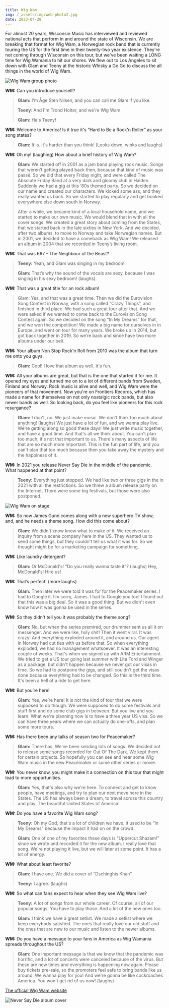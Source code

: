 ```yaml
---
title: Wig Wam
img: /_assets/img/web-photo2.jpg
date: 2023-04-28
---
```

For almost 20 years, Wisconsin Music has interviewed and reviewed national acts that perform in and around the state of Wisconsin. We are breaking that format for Wig Wam, a Norwegian rock band that is currently touring the US for the first time in their twenty-two year existence. They're not coming through Wisconsin on this tour, but we've been waiting a LONG time for Wig Wamania to hit our shores. We flew out to Los Angeles to sit down with Glam and Teeny at the historic Whisky a Go Go to discuss the all things in the world of Wig Wam.

![Wig Wam group photo](/_assets/img/dsc_4512_edited-1.jpg)

**WM:** Can you introduce yourself?

> **Glam:**  I'm Åge Sten Nilsen, and you can call me Glam if you like.
>
> **Teeny**:  And I'm Trond Holter, and we're Wig Wam.
>
> **Glam:**  He's Teeny!

**WM:**  Welcome to America!  Is it true it's “Hard to Be a Rock'n Roller” as your song states?

> **Glam:**  It is. It's harder than you think! (Looks down, winks and laughs)

**WM:** Oh my!  (laughing)  How about a brief history of Wig Wam?

> **Glam:**  We started off in 2001 as a jam band playing rock music. Songs that weren’t getting played back then, because that kind of music was passé. So we did that every Friday night, and were called The Absolute Friday Band at a very dark and gloomy club in Halden. Suddenly we had a gig at this ‘80s themed party. So we decided on our name and created our characters. We kicked some ass, and they really wanted us back. So we started to play regularly and get booked everywhere else down south in Norway.
>
> After a while, we became kind of a local household name, and we started to make our own music. We would blend that in with all the cover songs. We created a great story about coming from the States, that we started back in the late sixties in New York. And we decided, after two albums, to move to Norway and take Norwegian names. But in 2001, we decided to have a comeback as Wig Wam!  We released an album in 2004 that we recorded in Teeny’s living room.

**WM:** That was 667 - The Neighbour of the Beast?

> **Teeny:**  Yeah, and Glam was singing in my bedroom.
>
> **Glam:**  That’s why the sound of the vocals are sexy, because I was singing in his sexy bedroom!  (laughs).

**WM:**  That was a great title for an rock album!

> Glam:  Yes, and that was a great time. Then we did the Eurovision Song Contest in Norway, with a song called “Crazy Things”, and finished in third place. We had such a great tour after that. And we were asked if we wanted to come back to the Eurovision Song Contest again. So we decided on the song “In My Dreams” for that, and we won the competition!  We made a big name for ourselves in in Europe, and went on tour for many years. We broke up in 2014, but got back together in 2019. So we’re back and since have two more albums under our belt.

**WM:**  Your album Non Stop Rock'n Roll from 2010 was the album that turn me onto you guys.

> **Glam:**  Cool!  I love that album as well, it's fun.

**WM:**  All your albums are great, but that is the one that started it for me. It opened my eyes and turned me on to a lot of different bands from Sweden, Finland and Norway. Rock music is alive and well, and Wig Wam were the pioneers of that movement. Now you're on Frontiers Records, which has made a name for themselves on not only nostalgic rock bands, but also newer bands as well. So looking back, do you feel like pioneers for this rock resurgance?

> **Glam:**  I don't, no. We just make music. We don't think too much about anything! (laughs)  We just have a lot of fun, and we wanna play live. We're getting along so good these days!  We just write music together, and have a good time. And that's all we think about. You can't plan too much, it's not that important to us. There's many aspects of life that are so much more important. This is the fun part of life, and you can't plan that too much because then you take away the mystery and the happiness of it.

**WM:**  In 2021 you release Never Say Die in the middle of the pandemic. What happened at that point?  

> **Teeny:**  Everything just stopped. We had like two or three gigs in the in 2021 with all the restrictions. So we threw a album release party on the Internet. There were some big festivals, but those were also postponed.

![Wig Wam on stage](/_assets/img/wig-wam-live1.jpg)

**WM:**  So now James Gunn comes along with a new superhero TV show, and, and he needs a theme song. How did this come about?

> **Glam:**  We didn't know know what to make of it. We received an inquiry from a scene company here in the US. They wanted us to send some things, but they couldn't tell us what it was for. So we thought might be for a marketing campaign for something.

**WM:**  Like laundry detergent?

> **Glam:**  Or McDonald's!  “Do you really wanna taste it”?  (laughs)  Hey, McDonald's!  Hire us!

**WM:**  That’s perfect!  (more laughs)

> **Glam:**  Then later we were told it was for for the Peacemaker series. I had to Google it. I’m sorry, James. I had to Google you too!  I found out that this was a big deal. So it was a good thing. But we didn't even know how it was gonna be used in the series.

**WM:**  So they didn't tell you it was probably the theme song?

> **Glam:**  No, but when the series premired, our drummer sent us all it on messenger. And we were like, holy shit!  Then it went viral. It was crazy!  And everything exploded around it, and around us. Our agent in Norway had cut ties with us before that. So when everything exploded, we had no management whatsoever. It was an interesting couple of weeks. That's when we signed up with ARM Entertainment. We tried to get a US tour going last summer with Lita Ford and Winger as a package, but didn't happen because we never got our visas in time. So we had to postpone the gigs, and still couldn't get the visas done because everything had to be changed. So this is the third time. It's been a hell of a ride to get here. 

**WM:**  But you’re here!

> **Glam:**  Yes, we’re here!  It is not the kind of tour that we were supposed to do though. We were supposed to do some festivals and stuff first and do some club gigs in between. But you live and you learn. What we're planning now is to have a three year US visa. So we can have three years where we can actually do one-offs, and plan some more tours.

**WM:**  Has there been any talks of season two for Peacemaker?

> **Glam:**  There has. We've been sending lots of songs. We decided not to release some songs recorded for Out Of The Dark. We kept them for certain projects. So hopefully you can see and hear some Wig Wam music in the new Peacemaker  or some other series or movie.

**WM:**  You never know, you might make it a connection on this tour that might lead to more opportunities. 

> **Glam:**  Yes, that's also why we're here. To connect and get to know people, have meetings, and try to plan our next move here in the States. The US has always been a dream, to travel across this country and play. The beautiful United States of America!

**WM:**  Do you have a favorite Wig Wam song?

> **Teeny:**  Oh my God, that's a lot of children we have. It used to be “In My Dreams” because the impact it had on on the crowd. 
>
> **Glam:**  One of one of my favorites these days is “Uppercut Shazam!” since we wrote and recorded it for the new album. I really love that song. We're not playing it live, but we will later at some point. It has a lot of energy.

**WM:**  What about least favorite?

> **Glam:**  I have one. We did a cover of “Dschinghis Khan”.
>
> **Teeny:**  I agree. (laughs)

**WM:**  So what can fans expect to hear when they see Wig Wam live?

> **Teeny:**  A lot of songs from our whole career. Of course, all of our popular songs. You have to play those. And a lot of the new ones too.
>
> **Glam:**  I think we have a great setlist. We made a setlist where we keep everybody satisfied. The ones that really love our old stuff and the ones that are new to our music and listen to the newer albums.

**WM:**  Do you have a message to your fans in America as Wig Wamania spreads throughout the US?

> **Glam:**  One important message is that we know that the pandemic was horrific, and a lot of concerts were canceled because of the virus. But these are new times and everything is happening now again. Please buy tickets pre-sale, so the promoters feel safe to bring bands like us around. We wanna play for you!  And we're gonna be like cockroaches America. You won't get rid of us now!  (laughs)

[The official Wig Wam website](https://www.wigwamofficial.com/)

![Never Say Die album cover](/_assets/img/wig-wam-fankort.jpg)